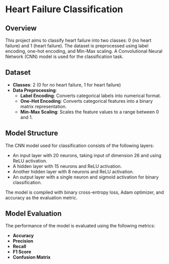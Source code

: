 # Heart Failure Classification


## Overview
This project aims to classify heart failure into two classes: 0 (no heart failure) and 1 (heart failure). The dataset is preprocessed using label encoding, one-hot encoding, and Min-Max scaling. A Convolutional Neural Network (CNN) model is used for the classification task.

## Dataset
- **Classes**: 2 (0 for no heart failure, 1 for heart failure)
- **Data Preprocessing**:
  - **Label Encoding**: Converts categorical labels into numerical format.
  - **One-Hot Encoding**: Converts categorical features into a binary matrix representation.
  - **Min-Max Scaling**: Scales the feature values to a range between 0 and 1.

## Model Structure
The CNN model used for classification consists of the following layers:
- An input layer with 20 neurons, taking input of dimension 26 and using ReLU activation.
- A hidden layer with 15 neurons and ReLU activation.
- Another hidden layer with 8 neurons and ReLU activation.
- An output layer with a single neuron and sigmoid activation for binary classification.

The model is compiled with binary cross-entropy loss, Adam optimizer, and accuracy as the evaluation metric.

## Model Evaluation
The performance of the model is evaluated using the following metrics:
- **Accuracy**
- **Precision**
- **Recall**
- **F1 Score**
- **Confusion Matrix**
